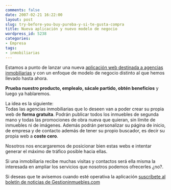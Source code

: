 ```yaml
---
comments: false
date: 2007-02-21 16:22:00
layout: post
slug: try-before-you-buy-pureba-y-si-te-gusta-compra
title: Nueva aplicación y nuevo modelo de negocio
wordpress_id: 5238
categories:
- Empresa
tags:
- inmobiliarias
---
```


Estamos a punto de lanzar una nueva [aplicación web destinada a agencias inmobiliarias](http://www.gestioninmuebles.com/Noticias/su-propia-web-gratis) y con un  enfoque de modelo de negocio distinto al que hemos llevado hasta ahora.




**Prueba nuestro producto, emplealo, sácale partido, obtén beneficios** y luego ya hablaremos.




La idea es la siguiente:  
Todas las agencias inmobiliarias que lo deseen van a poder crear su propia web de **forma gratuita**.  Podrán publicar todos los inmuebles de segunda mano y todas las promociones de obra nueva que quieran, sin límite de inmuebles ni de imágenes.  Además podrán personalizar su página de inicio, de empresa y de contacto además de tener su propio buscador, es decir su propia web a **coste cero**.




Nosotros nos encargaremos de posicionar bien estas webs e intentar generar el máximo de tráfico posible hacia ellas.




Si una inmobiliaria recibe muchas visitas y contactos será ella misma la interesada en ampliar los servicios que nosotros podemos ofrecerles ¿no?.




Si deseas que te avisemos cuando esté operativa la aplicación [suscríbete al boletín de noticias de Gestioninmuebles.com](http://www.gestioninmuebles.com/Noticias/su-propia-web-gratis)

